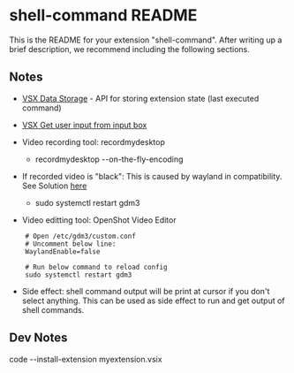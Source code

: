 # shell-command README

This is the README for your extension "shell-command". After writing up a brief description, we recommend including the following sections.

## Notes

- [VSX Data Storage](https://code.visualstudio.com/api/extension-capabilities/common-capabilities#data-storage) - API for storing extension state (last executed command)

- [VSX Get user input from input box](https://www.codepedia.org/snippets/60dbfb494095c204661309bf/get-user-input-from-input-box-in-visual-studio-code)

- Video recording tool: recordmydesktop
    - recordmydesktop --on-the-fly-encoding
- If recorded video is "black": This is caused by wayland in compatibility.
    See Solution [here](https://askubuntu.com/questions/1347489/ubuntu-22-04-any-screen-recorders-not-working-showing-black-screen-only)
    - sudo systemctl restart gdm3
    
- Video editting tool: OpenShot Video Editor

```shell
    # Open /etc/gdm3/custom.conf 
    # Uncomment below line:
    WaylandEnable=false

    # Run below command to reload config
    sudo systemctl restart gdm3
```

- Side effect: shell command output will be print at cursor if you don't select anything.
    This can be used as side effect to run and get output of shell commands.

## Dev Notes

<!-- Install extension from vsix -->
code --install-extension myextension.vsix

